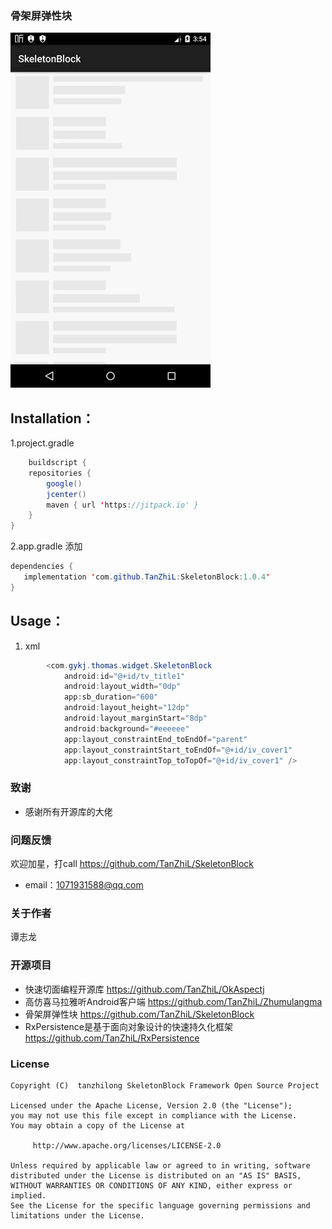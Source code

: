 ﻿### 骨架屏弹性块
![在这里插入图片描述](https://github.com/TanZhiL/SkeletonBlock/blob/master/1.gif)

## Installation：
1.project.gradle
```java
    buildscript {
    repositories {
        google()
        jcenter()
        maven { url 'https://jitpack.io' }
    }
}
```
2.app.gradle 添加
```java
dependencies {
   implementation 'com.github.TanZhiL:SkeletonBlock:1.0.4'
}

```
## Usage：
1. xml

```java
        <com.gykj.thomas.widget.SkeletonBlock
            android:id="@+id/tv_title1"
            android:layout_width="0dp"
            app:sb_duration="600"
            android:layout_height="12dp"
            android:layout_marginStart="8dp"
            android:background="#eeeeee"
            app:layout_constraintEnd_toEndOf="parent"
            app:layout_constraintStart_toEndOf="@+id/iv_cover1"
            app:layout_constraintTop_toTopOf="@+id/iv_cover1" />

```

### 致谢
* 感谢所有开源库的大佬
### 问题反馈
欢迎加星，打call https://github.com/TanZhiL/SkeletonBlock
* email：1071931588@qq.com
### 关于作者
谭志龙
### 开源项目
* 快速切面编程开源库 https://github.com/TanZhiL/OkAspectj
* 高仿喜马拉雅听Android客户端 https://github.com/TanZhiL/Zhumulangma
* 骨架屏弹性块 https://github.com/TanZhiL/SkeletonBlock
* RxPersistence是基于面向对象设计的快速持久化框架 https://github.com/TanZhiL/RxPersistence
### License
```
Copyright (C)  tanzhilong SkeletonBlock Framework Open Source Project

Licensed under the Apache License, Version 2.0 (the "License");
you may not use this file except in compliance with the License.
You may obtain a copy of the License at

     http://www.apache.org/licenses/LICENSE-2.0

Unless required by applicable law or agreed to in writing, software
distributed under the License is distributed on an "AS IS" BASIS,
WITHOUT WARRANTIES OR CONDITIONS OF ANY KIND, either express or implied.
See the License for the specific language governing permissions and
limitations under the License.
```

